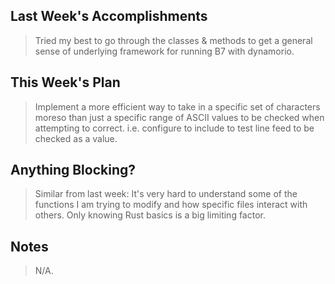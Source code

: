 ## Last Week's Accomplishments

> Tried my best to go through the classes & methods to get a general sense of underlying framework for running B7 with dynamorio.

## This Week's Plan

> Implement a more efficient way to take in a specific set of characters moreso than just a specific range of ASCII values to be checked when
attempting to correct. i.e. configure to include to test line feed to be checked as a value.
 

## Anything Blocking?

> Similar from last week: It's very hard to understand some of the functions I am trying to modify and how specific files interact with others. Only knowing Rust basics is a big limiting factor.

## Notes

> N/A.
